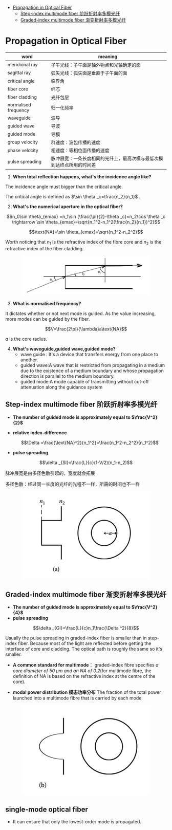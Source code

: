 <head>
  <script src="https://cdn.mathjax.org/mathjax/latest/MathJax.js?config=TeX-AMS-MML_HTMLorMML" type="text/javascript"></script>
  <script type="text/x-mathjax-config">
    MathJax.Hub.Config({
      tex2jax: {
      skipTags: ['script', 'noscript', 'style', 'textarea', 'pre'],
      inlineMath: [['$','$']]
      }
    });
  </script>
</head>

- [Propagation in Optical Fiber](#propagation-in-optical-fiber)
  - [Step-index multimode fiber 阶跃折射率多模光纤](#step-index-multimode-fiber-阶跃折射率多模光纤)
  - [Graded-index multimode fiber 渐变折射率多模光纤](#graded-index-multimode-fiber-渐变折射率多模光纤)


# Propagation in Optical Fiber

word|meaning
---|---
meridional ray|子午光线：子午面是轴外物点和光轴确定的面
sagittal ray|弧矢光线：弧矢面是垂直于子午面的面
critical angle|临界角
fiber core|纤芯
fiber cladding|光纤包层
normalised frequency|归一化频率
waveguide|波导
guided wave|导波
guided mode|导模
group velocity|群速度：波包传播的速度
phase velocity|相速度：等相位面传播的速度
pulse spreading|脉冲展宽：一条长度相同的光纤上，最高次模与最低次模到达终点所用的时间差


1. **When total reflection happens, what's the incidence angle like?**

 The incidence angle must bigger than the critical angle. 
 
 The critical angle is defined as $\sin \theta _c=\frac{n_2}{n_1}$ .

2. **What's the numerical aperture in the optical fiber?**

 $$n_0\sin \theta_{emax} =n_1\sin (\frac{\pi}{2}-\theta _c)=n_2\cos \theta _c \rightarrow \sin \theta_{emax}=\sqrt{n_1^2-n_1^2(\frac{n_2}{n_1})^2}$$
 
 $$\text{NA}=\sin \theta_{emax}=\sqrt{n_1^2-n_2^2}$$

 Worth noticing that $n_1$ is the refractive index of the fibre core and $n_2$ is the refractive index of the fiber cladding.

 <div align="center"><img src="./Pic/2.1.png" width="400"></div>

3. **What is normalised frequency?**

 It dictates whether or not next mode is guided. As the value increasing, more modes can be guided by the fiber.

 $$V=\frac{2\pi}{\lambda}a\text{NA}$$

 $a$ is the core radius.

4. **What's waveguide,guided wave,guided mode?**
   - wave guide : It's a device that transfers energy from one place to another.
   - guided wave:A wave that is restricted from propagating in a medium due to the existence of a medium boundary and whose propagation direction is parallel to the medium boundary.
   - guided mode:A mode capable of transmitting without cut-off attenuation along the guidance system

## Step-index multimode fiber 阶跃折射率多模光纤

 - **The number of guided mode is approximately equal to $\frac{V^2}{2}$**
 - **relative index-difference**

   $$\Delta =\frac{\text{NA}^2}{n_1^2}=\frac{n_1^2-n_2^2}{n_1^2}$$ 

 - **pulse spreading**

 $$\delta _{SI}=\frac{L}{c}(1-V/2)(n_1-n_2)$$

 脉冲展宽是由多径色散引起的，宽度就会拓展
 
 多径色散：经过同一长度的光纤的光程不一样，所需的时间也不一样

   <div align="center"><img src="./Pic/2.2.png" width="400"></div>

## Graded-index multimode fiber 渐变折射率多模光纤
 -  **The number of guided mode is approximately equal to $\frac{V^2}{4}$**
 - **pulse spreading**
  
  $$\delta _{GI}=\frac{L}{c}n_1\frac{\Delta ^2}{8}$$

  Usually the pulse spreading in graded-index fiber is smaller than in step-index fiber. Because most of the light are reflected before getting the interface of core and cladding. The optical path is roughly the same so it's smaller.
 - **A common standard for multimode**： graded-index fibre specifies *a core diameter of 50 μm and an NA of 0.2*(for multimode fibre, the definition of NA is based on the refractive index at the centre of the core).

 -  **modal power distribution 模态功率分布**
  The fraction of the total power launched into a multimode fibre that is carried by each mode
 
 <div align="center"><img src="./Pic/2.3.png" width="400"></div>

## single-mode optical fiber

 - It can ensure that only the lowest-order mode is propagated.